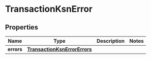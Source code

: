 

# TransactionKsnError

## Properties

Name | Type | Description | Notes
------------ | ------------- | ------------- | -------------
**errors** | [**TransactionKsnErrorErrors**](TransactionKsnErrorErrors.md) |  | 



